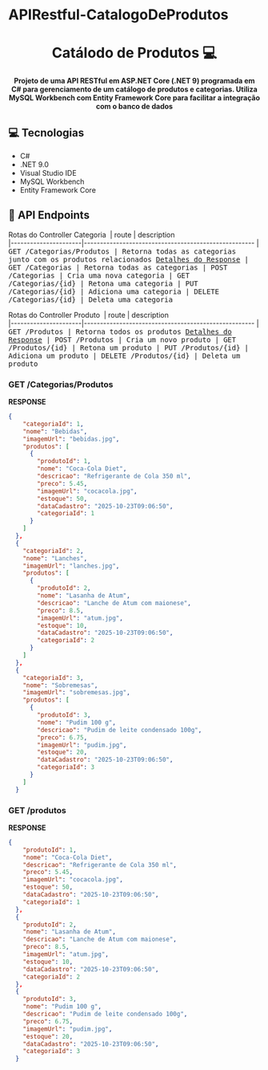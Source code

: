# APIRestful-CatalogoDeProdutos
<h1 align="center" style="font-weight: bold;">Catálodo de Produtos 💻</h1>


<p align="center">
    <b>Projeto de uma API RESTful em ASP.NET Core (.NET 9) programada em C# para gerenciamento de um catálogo de produtos e categorias. Utiliza MySQL Workbench com Entity Framework Core para facilitar a integração com o banco de dados</b>
</p>

<h2 id="technologies">💻 Tecnologias</h2>

- C#
- .NET 9.0  
- Visual Studio IDE
- MySQL Workbench
- Entity Framework Core


<h2 id="routes">📍 API Endpoints</h2>

Rotas do Controller Categoria
​
| route               | description                                          
|----------------------|-----------------------------------------------------
| <kbd>GET /Categorias/Produtos | Retorna todas as categorias junto com os produtos relacionados [Detalhes do Response](#get-auth-detail)
| <kbd>GET /Categorias | Retorna todas as categorias
| <kbd>POST /Categorias | Cria uma nova categoria
| <kbd>GET /Categorias/{id} | Retona uma categoria 
| <kbd>PUT /Categorias/{id} | Adiciona uma categoria
| <kbd>DELETE /Categorias/{id} | Deleta uma categoria

Rotas do Controller Produto
​
| route               | description                                          
|----------------------|-----------------------------------------------------
| <kbd>GET /Produtos | Retorna todos os produtos [Detalhes do Response](#getProd-auth-detail)
| <kbd>POST /Produtos | Cria um novo produto
| <kbd>GET /Produtos/{id} | Retona um produto 
| <kbd>PUT /Produtos/{id} | Adiciona um produto
| <kbd>DELETE /Produtos/{id} | Deleta um produto

<h3 id="get-auth-detail">GET /Categorias/Produtos </h3>

**RESPONSE**
```json
{
    "categoriaId": 1,
    "nome": "Bebidas",
    "imagemUrl": "bebidas.jpg",
    "produtos": [
      {
        "produtoId": 1,
        "nome": "Coca-Cola Diet",
        "descricao": "Refrigerante de Cola 350 ml",
        "preco": 5.45,
        "imagemUrl": "cocacola.jpg",
        "estoque": 50,
        "dataCadastro": "2025-10-23T09:06:50",
        "categoriaId": 1
      }
    ]
  },
  {
    "categoriaId": 2,
    "nome": "Lanches",
    "imagemUrl": "lanches.jpg",
    "produtos": [
      {
        "produtoId": 2,
        "nome": "Lasanha de Atum",
        "descricao": "Lanche de Atum com maionese",
        "preco": 8.5,
        "imagemUrl": "atum.jpg",
        "estoque": 10,
        "dataCadastro": "2025-10-23T09:06:50",
        "categoriaId": 2
      }
    ]
  },
  {
    "categoriaId": 3,
    "nome": "Sobremesas",
    "imagemUrl": "sobremesas.jpg",
    "produtos": [
      {
        "produtoId": 3,
        "nome": "Pudim 100 g",
        "descricao": "Pudim de leite condensado 100g",
        "preco": 6.75,
        "imagemUrl": "pudim.jpg",
        "estoque": 20,
        "dataCadastro": "2025-10-23T09:06:50",
        "categoriaId": 3
      }
    ]
  }
```

<h3 id="getProd-auth-detail">GET /produtos</h3>

**RESPONSE**
```json
{
    "produtoId": 1,
    "nome": "Coca-Cola Diet",
    "descricao": "Refrigerante de Cola 350 ml",
    "preco": 5.45,
    "imagemUrl": "cocacola.jpg",
    "estoque": 50,
    "dataCadastro": "2025-10-23T09:06:50",
    "categoriaId": 1
  },
  {
    "produtoId": 2,
    "nome": "Lasanha de Atum",
    "descricao": "Lanche de Atum com maionese",
    "preco": 8.5,
    "imagemUrl": "atum.jpg",
    "estoque": 10,
    "dataCadastro": "2025-10-23T09:06:50",
    "categoriaId": 2
  },
  {
    "produtoId": 3,
    "nome": "Pudim 100 g",
    "descricao": "Pudim de leite condensado 100g",
    "preco": 6.75,
    "imagemUrl": "pudim.jpg",
    "estoque": 20,
    "dataCadastro": "2025-10-23T09:06:50",
    "categoriaId": 3
  }
```


